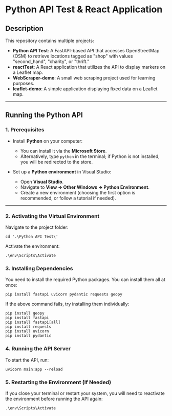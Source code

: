 # Python API Test & React Application

## Description

This repository contains multiple projects:

- **Python API Test**: A FastAPI-based API that accesses OpenStreetMap (OSM) to retrieve locations tagged as "shop" with values "second_hand", "charity", or "thrift."
- **reactTest**: A React application that utilizes the API to display markers on a Leaflet map.
- **WebScraper-demo**: A small web scraping project used for learning purposes.
- **leaflet-demo**: A simple application displaying fixed data on a Leaflet map.

---

## Running the Python API

### **1. Prerequisites**

- Install **Python** on your computer:
  - You can install it via the **Microsoft Store**.
  - Alternatively, type `python` in the terminal; if Python is not installed, you will be redirected to the store.

- Set up a **Python environment** in Visual Studio:
  - Open **Visual Studio**.
  - Navigate to **View → Other Windows → Python Environment**.
  - Create a new environment (choosing the first option is recommended, or follow a tutorial if needed).

---

### **2. Activating the Virtual Environment**

Navigate to the project folder:
```
cd '.\Python API Test\'
```
Activate the environment:
```
.\env\Scripts\Activate
```
### **3. Installing Dependencies**

You need to install the required Python packages. You can install them all at once:
```
pip install fastapi uvicorn pydantic requests geopy
```
If the above command fails, try installing them individually:

```
pip install geopy
pip install fastapi
pip install fastapi[all]
pip install requests
pip install uvicorn
pip install pydantic
```

### **4. Running the API Server**

To start the API, run:
```
uvicorn main:app --reload
```
### **5. Restarting the Environment (If Needed)**

If you close your terminal or restart your system, you will need to reactivate the environment before running the API again:
```
.\env\Scripts\Activate
```

